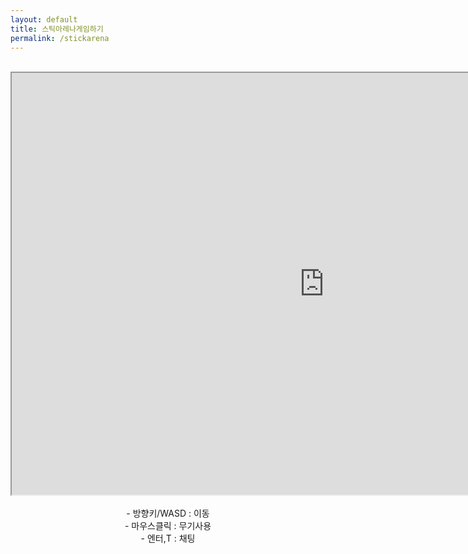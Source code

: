 ```yaml
---
layout: default
title: 스틱아레나게임하기
permalink: /stickarena
---
```

<br>
<center><iframe src="http://www.xgenstudios.com/stickarena/ballistick2.swf" name="gamefile" width="1000" height="675" align="middle" allowfullscreen="allowfullscreen"></iframe>
<br><br>
- 방향키/WASD : 이동<br>
- 마우스클릭 : 무기사용<br>
- 엔터,T : 채팅
</center>